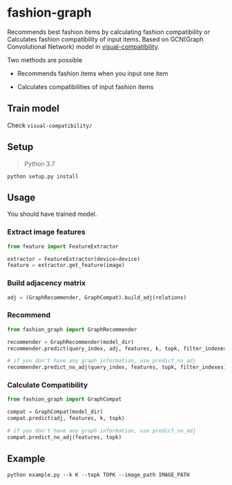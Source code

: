 # fashion-graph

Recommends best fashion items by calculating fashion compatibility or Calculates fashion compatibility of input items.
Based on GCN(Graph Convolutional Network) model in [visual-compatibility](https://github.com/gcucurull/visual-compatibility).

Two methods are possible

- Recommends fashion items when you input one item

- Calculates compatibilities of input fashion items

## Train model

Check `visual-compatibility/`

## Setup
> Python 3.7

    python setup.py install

## Usage

You should have trained model.

### Extract image features

```python
from feature import FeatureExtractor

extractor = FeatureExtractor(device=device)
feature = extractor.get_feature(image)

```

### Build adjacency matrix

```python
adj = (GraphRecommender, GraphCompat).build_adj(relations)
```

### Recommend

```python
from fashion_graph import GraphRecommender

recommender = GraphRecommender(model_dir)
recommender.predict(query_index, adj, features, k, topk, filter_indexes)

# if you don't have any graph information, use predict_no_adj
recommender.predict_no_adj(query_index, features, topk, filter_indexes)
```

### Calculate Compatibility

```python
from fashion_graph import GraphCompat

compat = GraphCompat(model_dir)
compat.predict(adj, features, k, topk)

# if you don't have any graph information, use predict_no_adj
compat.predict_no_adj(features, topk)
```

## Example

    python example.py --k K --topk TOPK --image_path IMAGE_PATH
